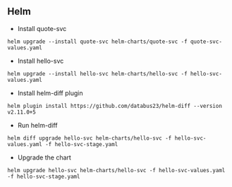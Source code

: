 ## Helm


* Install quote-svc
```
helm upgrade --install quote-svc helm-charts/quote-svc -f quote-svc-values.yaml
```

* Install hello-svc
```
helm upgrade --install hello-svc helm-charts/hello-svc -f hello-svc-values.yaml
```

* Install helm-diff plugin

```
helm plugin install https://github.com/databus23/helm-diff --version v2.11.0+5
```

* Run helm-diff

```
helm diff upgrade hello-svc helm-charts/hello-svc -f hello-svc-values.yaml -f hello-svc-stage.yaml
```

* Upgrade the chart

```
helm upgrade hello-svc helm-charts/hello-svc -f hello-svc-values.yaml -f hello-svc-stage.yaml
```